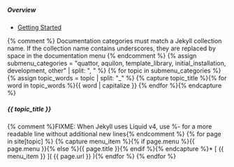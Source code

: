##### Overview
  * [Getting Started](/documentation/getting-started.html)

{% comment %}
Documentation categories must match a Jekyll collection name.
If the collection name contains underscores, they are replaced by space in the documentation menu
{% endcomment %}
{% assign submenu_categories = "quattor, aquilon, template_library, initial_installation, development, other" | split: ", " %}
{% for topic in submenu_categories %}
  {% assign topic_words = topic | split: "_" %}
  {% capture topic_title %}{% for word in topic_words %}{{ word | capitalize }} {% endfor %}{% endcapture %}
##### {{ topic_title }}
  {% comment %}FIXME: When Jekyll uses Liquid v4, use %- for a more readable line without additional new lines{% endcomment %}
  {% for page in site[topic] %}
  {% capture menu_item %}{% if page.menu %}{{ page.menu }}{% else %}{{ page.title }}{% endif %}{% endcapture %}* [ {{ menu_item }} ]( {{ page.url }} ){% endfor %}
{% endfor %}

